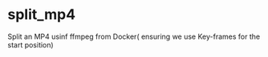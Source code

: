# split_mp4
Split an MP4 usinf ffmpeg from Docker( ensuring we use Key-frames for the start position)
